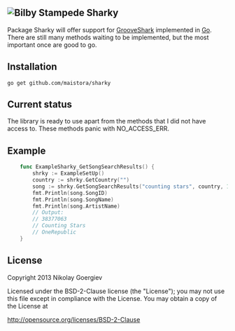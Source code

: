 
![Bilby Stampede](http://maistora.badowl.net/blog-tech/wp-content/uploads/2014/02/sharky.gif)
Sharky
-------

Package Sharky will offer support for [GrooveShark](http://grooveshark.com/) implemented in [Go](http:/golang.org).
There are still many methods waiting to be implemented, but the most important once are good to go.

Installation
-------

    go get github.com/maistora/sharky

Current status
-------
The library is ready to use apart from the methods that I did not have access to. These methods panic with NO_ACCESS_ERR.


Example
-------  
  
```go
    func ExampleSharky_GetSongSearchResults() {
        shrky := ExampleSetUp()
        country := shrky.GetCountry("")
        song := shrky.GetSongSearchResults("counting stars", country, 10, 0)[0]
        fmt.Println(song.SongID)
        fmt.Println(song.SongName)
        fmt.Println(song.ArtistName)
        // Output:
        // 38377063
        // Counting Stars
        // OneRepublic
    }
```


License
-------

Copyright 2013 Nikolay Goergiev

Licensed under the BSD-2-Clause license (the "License");
you may not use this file except in compliance with the License.
You may obtain a copy of the License at

http://opensource.org/licenses/BSD-2-Clause

